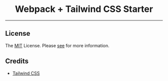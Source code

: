 <div align="center">
    <h1> Webpack + Tailwind CSS Starter </h1>
</div>

---

## License
The [MIT](LICENSE) License. Please [see](http://opensource.org/licenses/MIT) for more information.

## Credits
- [Tailwind CSS](https://tailwindcss.com/)
